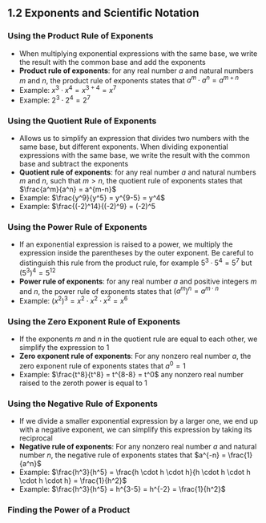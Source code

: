 ## 1.2 Exponents and Scientific Notation
### Using the Product Rule of Exponents
- When multiplying exponential expressions with the same base, we write the result with the common base and add the exponents
- **Product rule of exponents**: for any real number $a$ and natural numbers $m$ and $n$, the product rule of exponents states that $a^m \cdot a^n = a^{m+n}$
- Example: $x^3 \cdot x^4 = x^{3 + 4} = x^7$
- Example: $2^3 \cdot 2^4 = 2^7$
### Using the Quotient Rule of Exponents
- Allows us to simplify an expression that divides two numbers with the same base, but different exponents. When dividing exponential expressions with the same base, we write the result with the common base and subtract the exponents
- **Quotient rule of exponents**: for any real number $a$ and natural numbers $m$ and $n$, such that $m > n$, the quotient rule of exponents states that $\frac{a^m}{a^n} = a^{m-n}$
- Example: $\frac{y^9}{y^5} = y^{9-5} = y^4$
- Example: $\frac{(-2)^14}{(-2)^9} = (-2)^5
### Using the Power Rule of Exponents
- If an exponential expression is raised to a power, we multiply the expression inside the parentheses by the outer exponent. Be careful to distinguish this rule from the product rule, for example $5^3 \cdot 5^4 = 5^7$ but $(5^3)^4 = 5^{12}$
- **Power rule of exponents**: for any real number $a$ and positive integers $m$ and $n$, the power rule of exponents states that $(a^m)^n = a^{m \cdot n}$
- Example: $(x^2)^3 = x^2 \cdot x^2 \cdot x^2 = x^6$
### Using the Zero Exponent Rule of Exponents
- If the exponents $m$ and $n$ in the quotient rule are equal to each other, we simplify the expression to 1
- **Zero exponent rule of exponents**: For any nonzero real number $a$, the zero exponent rule of exponents states that $a^0 = 1$
- Example: $\frac{t^8}{t^8} = t^{8-8} = t^0$ any nonzero real number raised to the zeroth power is equal to 1
### Using the Negative Rule of Exponents
- If we divide a smaller exponential expression by a larger one, we end up with a negative exponent, we can simplify this expression by taking its reciprocal
- **Negative rule of exponents**: For any nonzero real number $a$ and natural number $n$, the negative rule of exponents states that $a^{-n} = \frac{1}{a^n}$
- Example: $\frac{h^3}{h^5} = \frac{h \cdot h \cdot h}{h \cdot h \cdot h \cdot h \cdot h} = \frac{1}{h^2}$
- Example: $\frac{h^3}{h^5} = h^{3-5} = h^{-2} = \frac{1}{h^2}$
### Finding the Power of a Product
